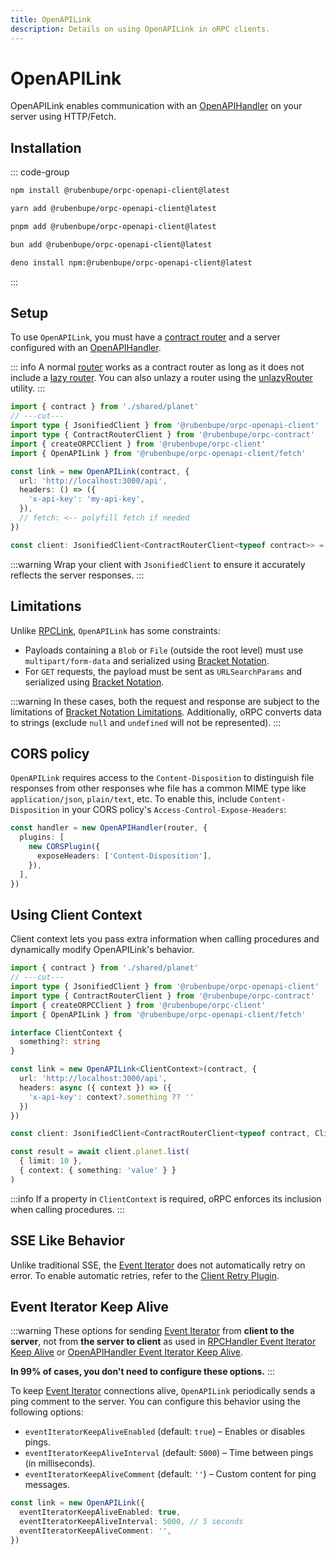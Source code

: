 ```yaml
---
title: OpenAPILink
description: Details on using OpenAPILink in oRPC clients.
---
```


# OpenAPILink

OpenAPILink enables communication with an [OpenAPIHandler](/docs/openapi/openapi-handler) on your server using HTTP/Fetch.

## Installation

::: code-group

```sh [npm]
npm install @rubenbupe/orpc-openapi-client@latest
```

```sh [yarn]
yarn add @rubenbupe/orpc-openapi-client@latest
```

```sh [pnpm]
pnpm add @rubenbupe/orpc-openapi-client@latest
```

```sh [bun]
bun add @rubenbupe/orpc-openapi-client@latest
```

```sh [deno]
deno install npm:@rubenbupe/orpc-openapi-client@latest
```

:::

## Setup

To use `OpenAPILink`, you must have a [contract router](/docs/contract-first/define-contract#contract-router) and a server configured with an [OpenAPIHandler](/docs/openapi/openapi-handler).

::: info
A normal [router](/docs/router) works as a contract router as long as it does not include a [lazy router](/docs/router#lazy-router). You can also unlazy a router using the [unlazyRouter](/docs/advanced/mocking#using-the-implementer) utility.
:::

```ts twoslash
import { contract } from './shared/planet'
// ---cut---
import type { JsonifiedClient } from '@rubenbupe/orpc-openapi-client'
import type { ContractRouterClient } from '@rubenbupe/orpc-contract'
import { createORPCClient } from '@rubenbupe/orpc-client'
import { OpenAPILink } from '@rubenbupe/orpc-openapi-client/fetch'

const link = new OpenAPILink(contract, {
  url: 'http://localhost:3000/api',
  headers: () => ({
    'x-api-key': 'my-api-key',
  }),
  // fetch: <-- polyfill fetch if needed
})

const client: JsonifiedClient<ContractRouterClient<typeof contract>> = createORPCClient(link)
```

:::warning
Wrap your client with `JsonifiedClient` to ensure it accurately reflects the server responses.
:::

## Limitations

Unlike [RPCLink](/docs/client/rpc-link), `OpenAPILink` has some constraints:

- Payloads containing a `Blob` or `File` (outside the root level) must use `multipart/form-data` and serialized using [Bracket Notation](/docs/openapi/bracket-notation).
- For `GET` requests, the payload must be sent as `URLSearchParams` and serialized using [Bracket Notation](/docs/openapi/bracket-notation).

:::warning
In these cases, both the request and response are subject to the limitations of [Bracket Notation Limitations](/docs/openapi/bracket-notation#limitations). Additionally, oRPC converts data to strings (exclude `null` and `undefined` will not be represented).
:::

## CORS policy

`OpenAPILink` requires access to the `Content-Disposition` to distinguish file responses from other responses whe file has a common MIME type like `application/json`, `plain/text`, etc. To enable this, include `Content-Disposition` in your CORS policy's `Access-Control-Expose-Headers`:

```ts
const handler = new OpenAPIHandler(router, {
  plugins: [
    new CORSPlugin({
      exposeHeaders: ['Content-Disposition'],
    }),
  ],
})
```

## Using Client Context

Client context lets you pass extra information when calling procedures and dynamically modify OpenAPILink's behavior.

```ts twoslash
import { contract } from './shared/planet'
// ---cut---
import type { JsonifiedClient } from '@rubenbupe/orpc-openapi-client'
import type { ContractRouterClient } from '@rubenbupe/orpc-contract'
import { createORPCClient } from '@rubenbupe/orpc-client'
import { OpenAPILink } from '@rubenbupe/orpc-openapi-client/fetch'

interface ClientContext {
  something?: string
}

const link = new OpenAPILink<ClientContext>(contract, {
  url: 'http://localhost:3000/api',
  headers: async ({ context }) => ({
    'x-api-key': context?.something ?? ''
  })
})

const client: JsonifiedClient<ContractRouterClient<typeof contract, ClientContext>> = createORPCClient(link)

const result = await client.planet.list(
  { limit: 10 },
  { context: { something: 'value' } }
)
```

:::info
If a property in `ClientContext` is required, oRPC enforces its inclusion when calling procedures.
:::

## SSE Like Behavior

Unlike traditional SSE, the [Event Iterator](/docs/event-iterator) does not automatically retry on error. To enable automatic retries, refer to the [Client Retry Plugin](/docs/plugins/client-retry).

## Event Iterator Keep Alive

:::warning
These options for sending [Event Iterator](/docs/event-iterator) from **client to the server**, not from **the server to client** as used in [RPCHandler Event Iterator Keep Alive](/docs/rpc-handler#event-iterator-keep-alive) or [OpenAPIHandler Event Iterator Keep Alive](/docs/openapi/openapi-handler#event-iterator-keep-alive).

**In 99% of cases, you don't need to configure these options.**
:::

To keep [Event Iterator](/docs/event-iterator) connections alive, `OpenAPILink` periodically sends a ping comment to the server. You can configure this behavior using the following options:

- `eventIteratorKeepAliveEnabled` (default: `true`) – Enables or disables pings.
- `eventIteratorKeepAliveInterval` (default: `5000`) – Time between pings (in milliseconds).
- `eventIteratorKeepAliveComment` (default: `''`) – Custom content for ping messages.

```ts
const link = new OpenAPILink({
  eventIteratorKeepAliveEnabled: true,
  eventIteratorKeepAliveInterval: 5000, // 5 seconds
  eventIteratorKeepAliveComment: '',
})
```
